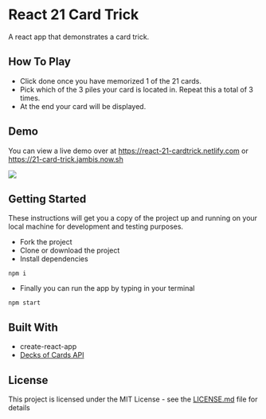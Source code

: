 # React 21 Card Trick

A react app that demonstrates a card trick.

## How To Play

- Click done once you have memorized 1 of the 21 cards.
- Pick which of the 3 piles your card is located in. Repeat this a total of 3 times.
- At the end your card will be displayed.

## Demo

You can view a live demo over at https://react-21-cardtrick.netlify.com
or https://21-card-trick.jambis.now.sh

![](react21cardtrick-demo.gif)

## Getting Started

These instructions will get you a copy of the project up and running on your local machine for development and testing purposes.

- Fork the project
- Clone or download the project
- Install dependencies

```
npm i
```

- Finally you can run the app by typing in your terminal

```
npm start
```

## Built With

- create-react-app
- [Decks of Cards API](http://deckofcardsapi.com/)

## License

This project is licensed under the MIT License - see the [LICENSE.md](LICENSE.md) file for details
